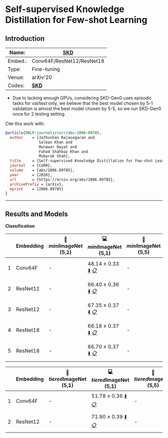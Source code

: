 # Self-supervised Knowledge Distillation for Few-shot Learning
## Introduction
| Name:    | [SKD](https://arxiv.org/abs/2006.09785)                          |
|----------|-------------------------------|
| Embed.:  | Conv64F/ResNet12/ResNet18 |
| Type:    | Fine-tuning       |
| Venue:   | arXiv'20                      |
| Codes:   | [**SKD**](https://github.com/brjathu/SKD)|

+ Due to lacking enough GPUs, considering SKD-Gen0 uses episodic tasks for val/test only, we believe that the best model chosen by 5-1 validation is almost the best model chosen by 5-5, so we run SKD-Gen0 once for 2 testing setting.

Cite this work with:
```bibtex
@article{DBLP:journals/corr/abs-2006-09785,
  author    = {Jathushan Rajasegaran and
               Salman Khan and
               Munawar Hayat and
               Fahad Shahbaz Khan and
               Mubarak Shah},
  title     = {Self-supervised Knowledge Distillation for Few-shot Learning},
  journal   = {CoRR},
  volume    = {abs/2006.09785},
  year      = {2020},
  url       = {https://arxiv.org/abs/2006.09785},
  archivePrefix = {arXiv},
  eprint    = {2006.09785}
}

```
---
## Results and Models

**Classification**

|   | Embedding | :book: *mini*ImageNet (5,1) | :computer: *mini*ImageNet (5,1) | :book:*mini*ImageNet (5,5) | :computer: *mini*ImageNet (5,5) | :memo: Comments  |
|---|-----------|--------------------|--------------------|--------------------|--------------------|---|
| 1 | Conv64F | - | 48.14 ± 0.33 [:arrow_down:](https://drive.google.com/drive/folders/17NQoyMUTgMNG6TpLUJGvz-mgCi1mViaP?usp=sharing) [:clipboard:](./SKDModel-miniImageNet--ravi-Conv64F-Gen0-Table2.yaml) | - | 66.36 ± 0.29 [:arrow_down:](https://drive.google.com/drive/folders/17NQoyMUTgMNG6TpLUJGvz-mgCi1mViaP?usp=sharing) [:clipboard:](./SKDModel-miniImageNet--ravi-Conv64F-Gen0-Table2.yaml) | SKD-Gen0-Table2 |
| 2 | ResNet12 | - | 66.40 ± 0.36 [:arrow_down:](https://drive.google.com/drive/folders/1Iu0w0gTCDgqC48H4-osmZeqkHqHdp1eI?usp=sharing) [:clipboard:](./SKDModel-miniImageNet--ravi-resnet12-Gen0-Table2.yaml) | - | 83.06 ± 0.24[:arrow_down:](https://drive.google.com/drive/folders/1Iu0w0gTCDgqC48H4-osmZeqkHqHdp1eI?usp=sharing) [:clipboard:](./SKDModel-miniImageNet--ravi-resnet12-Gen0-Table2.yaml) | SKD-Gen0-Table2 |
| 3 | ResNet12 | - | 67.35 ± 0.37 [:arrow_down:](https://drive.google.com/drive/folders/1Uvfcb8CdrkJUKztg4oVL-bY7XifXTPNl?usp=sharing) [:clipboard:](./SKDModel-miniImageNet--ravi-resnet12-Gen1-Table2.yaml) | - | 83.31 ± 0.24 [:arrow_down:](https://drive.google.com/drive/folders/1Uvfcb8CdrkJUKztg4oVL-bY7XifXTPNl?usp=sharing) [:clipboard:](./SKDModel-miniImageNet--ravi-resnet12-Gen1-Table2.yaml) | SKD-Gen1-Table2 |
| 4 | ResNet18 | - | 66.18 ± 0.37 [:arrow_down:](https://drive.google.com/drive/folders/1QCG9Dr4BPfmEzWUgHe4VqhohfeyR4Jy1?usp=sharing) [:clipboard:](./SKDModel-miniImageNet--ravi-resnet18-Gen0-Table2.yaml) | - | 82.21 ±  0.24[:arrow_down:](https://drive.google.com/drive/folders/1QCG9Dr4BPfmEzWUgHe4VqhohfeyR4Jy1?usp=sharing) [:clipboard:](./SKDModel-miniImageNet--ravi-resnet18-Gen0-Table2.yaml) | SKD-Gen0-Table2 |
| 5 | ResNet18 | - | 66.70 ± 0.37 [:arrow_down:](https://drive.google.com/drive/folders/1PtKM7hx7rBIjYpn2-4XMDhIsZq4OBjzn?usp=sharing) [:clipboard:](./SKDModel-miniImageNet--ravi-resnet18-Gen1-Table2.yaml) | - | 82.60 ±  0.24[:arrow_down:](https://drive.google.com/drive/folders/1PtKM7hx7rBIjYpn2-4XMDhIsZq4OBjzn?usp=sharing) [:clipboard:](./SKDModel-miniImageNet--ravi-resnet18-Gen1-Table2.yaml) | SKD-Gen1-Table2 |


|   | Embedding | :book: *tiered*ImageNet (5,1) | :computer: *tiered*ImageNet (5,1) | :book:*tiered*ImageNet (5,5) | :computer: *tiered*ImageNet (5,5) | :memo: Comments  |
|---|-----------|--------------------|--------------------|--------------------|--------------------|---|
| 1 | Conv64F | - | 51.78 ± 0.36 [:arrow_down:](https://drive.google.com/drive/folders/1pJQpE53HhL2P4DEleqLDXK-ZtjbKhTpI?usp=sharing) [:clipboard:](./SKDModel-tiered_imagenet-Conv64F-Gen0-Table2.yaml) | - | 70.65 ± 0.32 [:arrow_down:](https://drive.google.com/drive/folders/1pJQpE53HhL2P4DEleqLDXK-ZtjbKhTpI?usp=sharing) [:clipboard:](./SKDModel-tiered_imagenet-Conv64F-Gen0-Table2.yaml) | SKD-Gen0-Table2 |
| 2 | ResNet12 | - | 71.90 ± 0.39 [:arrow_down:](https://drive.google.com/drive/folders/14K4e2m9VzkmTmIldBdOgu59OBJP0MGs2?usp=sharing) [:clipboard:](./SKDModel-tiered_imagenet-resnet12-Table2.yaml) | - | 86.20 ± 0.27 [:arrow_down:](https://drive.google.com/drive/folders/14K4e2m9VzkmTmIldBdOgu59OBJP0MGs2?usp=sharing) [:clipboard:](./SKDModel-tiered_imagenet-resnet12-Table2.yaml) | SKD-Gen0-Table2 |
